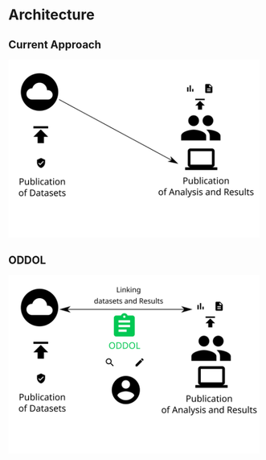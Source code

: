 # Architecture

## Current Approach
<img src="../images/currentapproach.svg" style="align:center" alt="drawing" width="500"/>

## ODDOL
<img src="../images/architecture.svg" style="align:center" alt="drawing" width="500"/>
